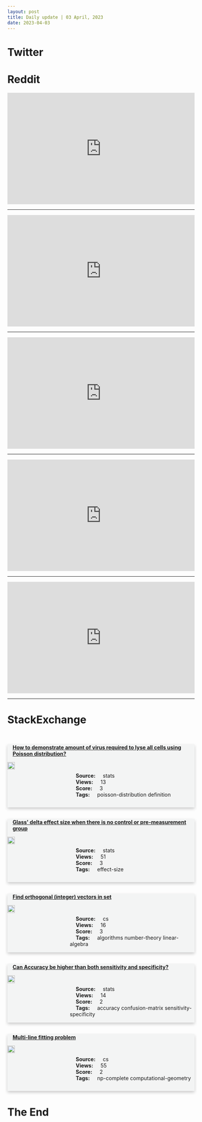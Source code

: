 ```yaml
---
layout: post
title: Daily update | 03 April, 2023
date: 2023-04-03
---
```


<script async src="https://platform.twitter.com/widgets.js" charset="utf-8"></script>


<script src='https://storage.ko-fi.com/cdn/scripts/overlay-widget.js'></script>
<script>
  kofiWidgetOverlay.draw('themldojo', {
    'type': 'floating-chat',
    'floating-chat.donateButton.text': 'Support me',
    'floating-chat.donateButton.background-color': '#f45d22',
    'floating-chat.donateButton.text-color': '#fff'
  });
</script>

# Twitter 

<blockquote class="twitter-tweet"><a href="https://twitter.com/RealJamesWoods/status/1642566070052724736"></a></blockquote>

<blockquote class="twitter-tweet"><a href="https://twitter.com/adamconover/status/1642326748879798273"></a></blockquote>

<blockquote class="twitter-tweet"><a href="https://twitter.com/MirMAKOfficial/status/1642586767030206479"></a></blockquote>

<blockquote class="twitter-tweet"><a href="https://twitter.com/shashiwhocodes/status/1642331901795942402"></a></blockquote>

<blockquote class="twitter-tweet"><a href="https://twitter.com/TomFitton/status/1642598000999518208"></a></blockquote>

<blockquote class="twitter-tweet"><a href="https://twitter.com/ylecun/status/1642638145496702976"></a></blockquote>

<blockquote class="twitter-tweet"><a href="https://twitter.com/karpathy/status/1642598890573819905"></a></blockquote>

<blockquote class="twitter-tweet"><a href="https://twitter.com/ylecun/status/1642524629137760259"></a></blockquote>

<blockquote class="twitter-tweet"><a href="https://twitter.com/ylecun/status/1642523756332568577"></a></blockquote>

<blockquote class="twitter-tweet"><a href="https://twitter.com/ylecun/status/1642600339974045697"></a></blockquote>

# Reddit 

<iframe id="reddit-embed" src="https://www.redditmedia.com/r/MachineLearning/comments/129sqba/p_i_built_a_chatbot_that_lets_you_talk_to_any?ref_source=embed&amp;ref=share&amp;embed=true" sandbox="allow-scripts allow-same-origin allow-popups" style="border: none;" height="300" width="100%" scrolling="yes"></iframe>
<hr style="width:100%;text-align:left;margin-left:0">
<iframe id="reddit-embed" src="https://www.redditmedia.com/r/MachineLearning/comments/129cle0/p_autogpt_recursively_selfdebugging?ref_source=embed&amp;ref=share&amp;embed=true" sandbox="allow-scripts allow-same-origin allow-popups" style="border: none;" height="300" width="100%" scrolling="yes"></iframe>
<hr style="width:100%;text-align:left;margin-left:0">
<iframe id="reddit-embed" src="https://www.redditmedia.com/r/MachineLearning/comments/1295muh/p_i_built_a_sarcastic_robot_using_gpt4?ref_source=embed&amp;ref=share&amp;embed=true" sandbox="allow-scripts allow-same-origin allow-popups" style="border: none;" height="300" width="100%" scrolling="yes"></iframe>
<hr style="width:100%;text-align:left;margin-left:0">
<iframe id="reddit-embed" src="https://www.redditmedia.com/r/datascience/comments/129p21a/new_job_didnt_match_the_description_what_to_do?ref_source=embed&amp;ref=share&amp;embed=true" sandbox="allow-scripts allow-same-origin allow-popups" style="border: none;" height="300" width="100%" scrolling="yes"></iframe>
<hr style="width:100%;text-align:left;margin-left:0">
<iframe id="reddit-embed" src="https://www.redditmedia.com/r/MachineLearning/comments/129feur/r_stanford_hazy_research_these_models_hold_the?ref_source=embed&amp;ref=share&amp;embed=true" sandbox="allow-scripts allow-same-origin allow-popups" style="border: none;" height="300" width="100%" scrolling="yes"></iframe>
<hr style="width:100%;text-align:left;margin-left:0">

<style>
.card {
box-shadow: 0 4px 8px 0 rgba(0,0,0,0.2);
transition: 0.3s;
width: 100%;
background-color: #F3F4F4;
}
p{
    margin-left:  3em;
    padding-top: 1em;
}
.part2{
    display: grid;
    grid-template-columns: 1fr 3fr;
}
h4{
    margin: 1em;
}

.card:hover {
box-shadow: 0 8px 16px 0 rgba(0,0,0,0.2);
}
b {
padding: 2px 16px;
}
</style>
  
# StackExchange 


  <br>
  <div class="card">
  <h4><a href='https://stats.stackexchange.com/questions/611608/how-to-demonstrate-amount-of-virus-required-to-lyse-all-cells-using-poisson-dist'>How to demonstrate amount of virus required to lyse all cells using Poisson distribution?</a></h4> 
  <div class="part2">
      <img src="https://cdn.sstatic.net/Sites/stats/Img/apple-touch-icon@2.png?v=344f57aa10cc" alt="Img missing!" style="width:40%">
      <p><b>Source:</b> stats<br><b>Views:</b> 13<br><b>Score:</b> 3<br><b>Tags:</b> <span class="badge badge-dark">poisson-distribution</span> <span class="badge badge-dark">definition</span></p> 
  </div>
  </div>
      
  <br>
  <div class="card">
  <h4><a href='https://stats.stackexchange.com/questions/611543/glass-delta-effect-size-when-there-is-no-control-or-pre-measurement-group'>Glass&#39; delta effect size when there is no control or pre-measurement group</a></h4> 
  <div class="part2">
      <img src="https://cdn.sstatic.net/Sites/stats/Img/apple-touch-icon@2.png?v=344f57aa10cc" alt="Img missing!" style="width:40%">
      <p><b>Source:</b> stats<br><b>Views:</b> 51<br><b>Score:</b> 3<br><b>Tags:</b> <span class="badge badge-dark">effect-size</span></p> 
  </div>
  </div>
      
  <br>
  <div class="card">
  <h4><a href='https://cs.stackexchange.com/questions/159419/find-orthogonal-integer-vectors-in-set'>Find orthogonal (integer) vectors in set</a></h4> 
  <div class="part2">
      <img src="https://cdn.sstatic.net/Sites/cs/Img/apple-touch-icon@2.png?v=324a3e0c2b03" alt="Img missing!" style="width:40%">
      <p><b>Source:</b> cs<br><b>Views:</b> 16<br><b>Score:</b> 3<br><b>Tags:</b> <span class="badge badge-dark">algorithms</span> <span class="badge badge-dark">number-theory</span> <span class="badge badge-dark">linear-algebra</span></p> 
  </div>
  </div>
      
  <br>
  <div class="card">
  <h4><a href='https://stats.stackexchange.com/questions/611544/can-accuracy-be-higher-than-both-sensitivity-and-specificity'>Can Accuracy be higher than both sensitivity and specificity?</a></h4> 
  <div class="part2">
      <img src="https://cdn.sstatic.net/Sites/stats/Img/apple-touch-icon@2.png?v=344f57aa10cc" alt="Img missing!" style="width:40%">
      <p><b>Source:</b> stats<br><b>Views:</b> 14<br><b>Score:</b> 2<br><b>Tags:</b> <span class="badge badge-dark">accuracy</span> <span class="badge badge-dark">confusion-matrix</span> <span class="badge badge-dark">sensitivity-specificity</span></p> 
  </div>
  </div>
      
  <br>
  <div class="card">
  <h4><a href='https://cs.stackexchange.com/questions/159414/multi-line-fitting-problem'>Multi-line fitting problem</a></h4> 
  <div class="part2">
      <img src="https://cdn.sstatic.net/Sites/cs/Img/apple-touch-icon@2.png?v=324a3e0c2b03" alt="Img missing!" style="width:40%">
      <p><b>Source:</b> cs<br><b>Views:</b> 55<br><b>Score:</b> 2<br><b>Tags:</b> <span class="badge badge-dark">np-complete</span> <span class="badge badge-dark">computational-geometry</span></p> 
  </div>
  </div>
      
# The End